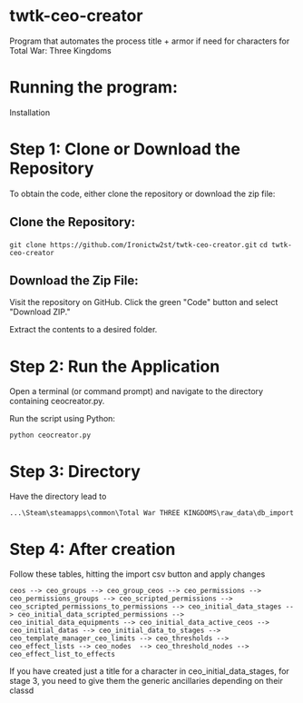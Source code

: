 # twtk-ceo-creator
Program that automates the process title + armor if need for characters for Total War: Three Kingdoms

# Running the program:

Installation

# Step 1: Clone or Download the Repository

To obtain the code, either clone the repository or download the zip file:

## Clone the Repository:

`git clone https://github.com/Ironictw2st/twtk-ceo-creator.git`
`cd twtk-ceo-creator`

## Download the Zip File:

Visit the repository on GitHub.
Click the green "Code" button and select "Download ZIP."

Extract the contents to a desired folder.

# Step 2: Run the Application

Open a terminal (or command prompt) and navigate to the directory containing ceocreator.py.

Run the script using Python:

`python ceocreator.py`

# Step 3: Directory

Have the directory lead to 

`...\Steam\steamapps\common\Total War THREE KINGDOMS\raw_data\db_import`

# Step 4: After creation 

Follow these tables, hitting the import csv button and apply changes

`ceos --> ceo_groups --> ceo_group_ceos --> ceo_permissions --> ceo_permissions_groups --> ceo_scripted_permissions --> ceo_scripted_permissions_to_permissions --> ceo_initial_data_stages --> ceo_initial_data_scripted_permissions --> ceo_initial_data_equipments --> ceo_initial_data_active_ceos --> ceo_initial_datas --> ceo_initial_data_to_stages --> ceo_template_manager_ceo_limits --> ceo_thresholds --> ceo_effect_lists --> ceo_nodes  --> ceo_threshold_nodes --> ceo_effect_list_to_effects`

If you have created just a title for a character in ceo_initial_data_stages, for stage 3, you need to give them the generic ancillaries depending on their classd
